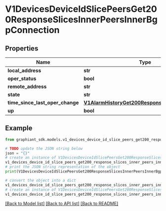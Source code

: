 # V1DevicesDeviceIdSlicePeersGet200ResponseSlicesInnerPeersInnerBgpConnection


## Properties

Name | Type | Description | Notes
------------ | ------------- | ------------- | -------------
**local_address** | **str** |  | [optional] 
**oper_status** | **bool** |  | [optional] 
**remote_address** | **str** |  | [optional] 
**state** | **str** |  | [optional] 
**time_since_last_oper_change** | [**V1AlarmHistoryGet200ResponseHistoryInnerTime**](V1AlarmHistoryGet200ResponseHistoryInnerTime.md) |  | [optional] 
**up** | **bool** |  | [optional] 

## Example

```python
from graphiant_sdk.models.v1_devices_device_id_slice_peers_get200_response_slices_inner_peers_inner_bgp_connection import V1DevicesDeviceIdSlicePeersGet200ResponseSlicesInnerPeersInnerBgpConnection

# TODO update the JSON string below
json = "{}"
# create an instance of V1DevicesDeviceIdSlicePeersGet200ResponseSlicesInnerPeersInnerBgpConnection from a JSON string
v1_devices_device_id_slice_peers_get200_response_slices_inner_peers_inner_bgp_connection_instance = V1DevicesDeviceIdSlicePeersGet200ResponseSlicesInnerPeersInnerBgpConnection.from_json(json)
# print the JSON string representation of the object
print(V1DevicesDeviceIdSlicePeersGet200ResponseSlicesInnerPeersInnerBgpConnection.to_json())

# convert the object into a dict
v1_devices_device_id_slice_peers_get200_response_slices_inner_peers_inner_bgp_connection_dict = v1_devices_device_id_slice_peers_get200_response_slices_inner_peers_inner_bgp_connection_instance.to_dict()
# create an instance of V1DevicesDeviceIdSlicePeersGet200ResponseSlicesInnerPeersInnerBgpConnection from a dict
v1_devices_device_id_slice_peers_get200_response_slices_inner_peers_inner_bgp_connection_from_dict = V1DevicesDeviceIdSlicePeersGet200ResponseSlicesInnerPeersInnerBgpConnection.from_dict(v1_devices_device_id_slice_peers_get200_response_slices_inner_peers_inner_bgp_connection_dict)
```
[[Back to Model list]](../README.md#documentation-for-models) [[Back to API list]](../README.md#documentation-for-api-endpoints) [[Back to README]](../README.md)


